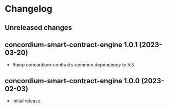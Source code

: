 # Changelog

## Unreleased changes

## concordium-smart-contract-engine 1.0.1 (2023-03-20)

- Bump concordium-contracts-common dependency to 5.3.

## concordium-smart-contract-engine 1.0.0 (2023-02-03)

- Initial release.
